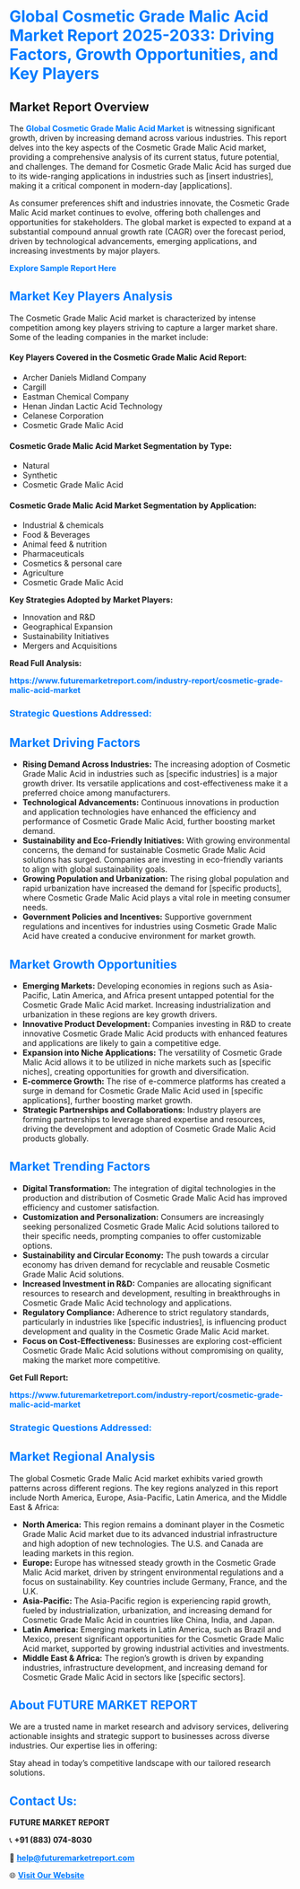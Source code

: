 <h1 style="color: #007BFF;">Global Cosmetic Grade Malic Acid Market Report 2025-2033: Driving Factors, Growth Opportunities, and Key Players</h1>

<section id="overview">
<h2>Market Report Overview</h2>
<p>The <a href="https://www.futuremarketreport.com/industry-report/cosmetic-grade-malic-acid-market" style="color: #007BFF; text-decoration: none;"><strong>Global Cosmetic Grade Malic Acid Market</strong></a> is witnessing significant growth, driven by increasing demand across various industries. This report delves into the key aspects of the Cosmetic Grade Malic Acid market, providing a comprehensive analysis of its current status, future potential, and challenges. The demand for Cosmetic Grade Malic Acid has surged due to its wide-ranging applications in industries such as [insert industries], making it a critical component in modern-day [applications].</p>
<p>As consumer preferences shift and industries innovate, the Cosmetic Grade Malic Acid market continues to evolve, offering both challenges and opportunities for stakeholders. The global market is expected to expand at a substantial compound annual growth rate (CAGR) over the forecast period, driven by technological advancements, emerging applications, and increasing investments by major players.</p>
</section>

<section id="overview">
<p><a href="https://www.futuremarketreport.com/request-sample/reportId=97323" style="color: #007BFF; text-decoration: none;"><strong>Explore Sample Report Here</strong></a></p>
</section>

<section id="key-players">
<h2 style="color: #007BFF;">Market Key Players Analysis</h2>
<p>The Cosmetic Grade Malic Acid market is characterized by intense competition among key players striving to capture a larger market share. Some of the leading companies in the market include:</p>
<h4>Key Players Covered in the Cosmetic Grade Malic Acid Report:</h4>
<ul><li>Archer Daniels Midland Company</li><li>Cargill</li><li>Eastman Chemical Company</li><li>Henan Jindan Lactic Acid Technology</li><li>Celanese Corporation</li><li>Cosmetic Grade Malic Acid</li></ul>
<h4>Cosmetic Grade Malic Acid Market Segmentation by Type:</h4>
<ul><li>Natural</li><li>Synthetic</li><li>Cosmetic Grade Malic Acid</li></ul>

<h4>Cosmetic Grade Malic Acid Market Segmentation by Application:</h4>
<ul><li>Industrial &amp; chemicals</li><li>Food &amp; Beverages</li><li>Animal feed &amp; nutrition</li><li>Pharmaceuticals</li><li>Cosmetics &amp; personal care</li><li>Agriculture</li><li>Cosmetic Grade Malic Acid</li></ul>
<p><strong>Key Strategies Adopted by Market Players:</strong></p>
<ul>
<li>Innovation and R&D</li>
<li>Geographical Expansion</li>
<li>Sustainability Initiatives</li>
<li>Mergers and Acquisitions</li>
</ul>
</section>

<section>
<p><strong>Read Full Analysis: </strong></p><a href="https://www.futuremarketreport.com/industry-report/cosmetic-grade-malic-acid-market" style="color: #007BFF; text-decoration: none;"><strong>https://www.futuremarketreport.com/industry-report/cosmetic-grade-malic-acid-market</strong></a>
<h3 style="color: #007BFF;">Strategic Questions Addressed:</h3>
</section>

<section id="driving-factors">
<h2 style="color: #007BFF;">Market Driving Factors</h2>
<ul>
<li><strong>Rising Demand Across Industries:</strong> The increasing adoption of Cosmetic Grade Malic Acid in industries such as [specific industries] is a major growth driver. Its versatile applications and cost-effectiveness make it a preferred choice among manufacturers.</li>
<li><strong>Technological Advancements:</strong> Continuous innovations in production and application technologies have enhanced the efficiency and performance of Cosmetic Grade Malic Acid, further boosting market demand.</li>
<li><strong>Sustainability and Eco-Friendly Initiatives:</strong> With growing environmental concerns, the demand for sustainable Cosmetic Grade Malic Acid solutions has surged. Companies are investing in eco-friendly variants to align with global sustainability goals.</li>
<li><strong>Growing Population and Urbanization:</strong> The rising global population and rapid urbanization have increased the demand for [specific products], where Cosmetic Grade Malic Acid plays a vital role in meeting consumer needs.</li>
<li><strong>Government Policies and Incentives:</strong> Supportive government regulations and incentives for industries using Cosmetic Grade Malic Acid have created a conducive environment for market growth.</li>
</ul>
</section>

<section id="growth-opportunities">
<h2 style="color: #007BFF;">Market Growth Opportunities</h2>
<ul>
<li><strong>Emerging Markets:</strong> Developing economies in regions such as Asia-Pacific, Latin America, and Africa present untapped potential for the Cosmetic Grade Malic Acid market. Increasing industrialization and urbanization in these regions are key growth drivers.</li>
<li><strong>Innovative Product Development:</strong> Companies investing in R&D to create innovative Cosmetic Grade Malic Acid products with enhanced features and applications are likely to gain a competitive edge.</li>
<li><strong>Expansion into Niche Applications:</strong> The versatility of Cosmetic Grade Malic Acid allows it to be utilized in niche markets such as [specific niches], creating opportunities for growth and diversification.</li>
<li><strong>E-commerce Growth:</strong> The rise of e-commerce platforms has created a surge in demand for Cosmetic Grade Malic Acid used in [specific applications], further boosting market growth.</li>
<li><strong>Strategic Partnerships and Collaborations:</strong> Industry players are forming partnerships to leverage shared expertise and resources, driving the development and adoption of Cosmetic Grade Malic Acid products globally.</li>
</ul>
</section>

<section id="trending-factors">
<h2 style="color: #007BFF;">Market Trending Factors</h2>
<ul>
<li><strong>Digital Transformation:</strong> The integration of digital technologies in the production and distribution of Cosmetic Grade Malic Acid has improved efficiency and customer satisfaction.</li>
<li><strong>Customization and Personalization:</strong> Consumers are increasingly seeking personalized Cosmetic Grade Malic Acid solutions tailored to their specific needs, prompting companies to offer customizable options.</li>
<li><strong>Sustainability and Circular Economy:</strong> The push towards a circular economy has driven demand for recyclable and reusable Cosmetic Grade Malic Acid solutions.</li>
<li><strong>Increased Investment in R&D:</strong> Companies are allocating significant resources to research and development, resulting in breakthroughs in Cosmetic Grade Malic Acid technology and applications.</li>
<li><strong>Regulatory Compliance:</strong> Adherence to strict regulatory standards, particularly in industries like [specific industries], is influencing product development and quality in the Cosmetic Grade Malic Acid market.</li>
<li><strong>Focus on Cost-Effectiveness:</strong> Businesses are exploring cost-efficient Cosmetic Grade Malic Acid solutions without compromising on quality, making the market more competitive.</li>
</ul>
</section>

<section>
<p><strong>Get Full Report: </strong></p><a href="https://www.futuremarketreport.com/industry-report/cosmetic-grade-malic-acid-market" style="color: #007BFF; text-decoration: none;"><strong>https://www.futuremarketreport.com/industry-report/cosmetic-grade-malic-acid-market</strong></a>
<h3 style="color: #007BFF;">Strategic Questions Addressed:</h3>
</section>


<section id="regional-analysis">
<h2 style="color: #007BFF;">Market Regional Analysis</h2>
<p>The global Cosmetic Grade Malic Acid market exhibits varied growth patterns across different regions. The key regions analyzed in this report include North America, Europe, Asia-Pacific, Latin America, and the Middle East & Africa:</p>
<ul>
<li><strong>North America:</strong> This region remains a dominant player in the Cosmetic Grade Malic Acid market due to its advanced industrial infrastructure and high adoption of new technologies. The U.S. and Canada are leading markets in this region.</li>
<li><strong>Europe:</strong> Europe has witnessed steady growth in the Cosmetic Grade Malic Acid market, driven by stringent environmental regulations and a focus on sustainability. Key countries include Germany, France, and the U.K.</li>
<li><strong>Asia-Pacific:</strong> The Asia-Pacific region is experiencing rapid growth, fueled by industrialization, urbanization, and increasing demand for Cosmetic Grade Malic Acid in countries like China, India, and Japan.</li>
<li><strong>Latin America:</strong> Emerging markets in Latin America, such as Brazil and Mexico, present significant opportunities for the Cosmetic Grade Malic Acid market, supported by growing industrial activities and investments.</li>
<li><strong>Middle East & Africa:</strong> The region’s growth is driven by expanding industries, infrastructure development, and increasing demand for Cosmetic Grade Malic Acid in sectors like [specific sectors].</li>
</ul>
</section>

<footer>
<h2 style="color: #007BFF;">About FUTURE MARKET REPORT</h2>
<p>We are a trusted name in market research and advisory services, delivering actionable insights and strategic support to businesses across diverse industries. Our expertise lies in offering:</p>

<p>Stay ahead in today’s competitive landscape with our tailored research solutions.</p>

<h2 style="color: #007BFF;">Contact Us:</h2>
<p><strong>FUTURE MARKET REPORT</strong></p>
<p>📞 <strong>+91 (883) 074-8030</strong></p>
<p>📧 <strong><a href="mailto:help@futuremarketreport.com" style="color: #007BFF;">help@futuremarketreport.com</a></strong></p>
<p>🌐 <strong><a href="https://www.futuremarketreport.com/" style="color: #007BFF;">Visit Our Website</a></strong></p>
</footer>